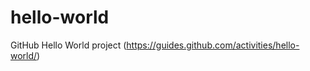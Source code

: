 hello-world
===========

GitHub Hello World project (https://guides.github.com/activities/hello-world/)
